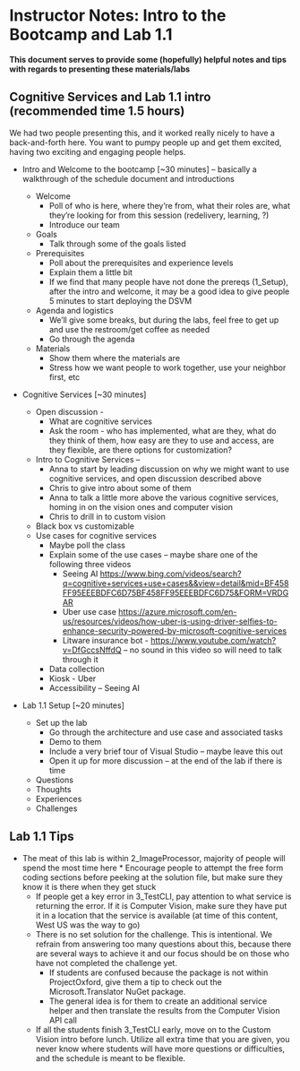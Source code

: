 # Instructor Notes: Intro to the Bootcamp and Lab 1.1

**This document serves to provide some (hopefully) helpful notes and tips with regards to presenting these materials/labs**

## Cognitive Services and Lab 1.1 intro (recommended time 1.5 hours)
We had two people presenting this, and it worked really nicely to have a back-and-forth here. You want to pumpy people up and get them excited, having two exciting and engaging people helps.

*	Intro and Welcome to the bootcamp [~30 minutes] – basically a walkthrough of the schedule document and introductions
    *	Welcome
        *    Poll of who is here, where they’re from, what their roles are, what they’re looking for from this session (redelivery, learning, ?)
        *   Introduce our team
    *	Goals
        *	Talk through some of the goals listed
    *	Prerequisites
        *	Poll about the prerequisites and experience levels
        *	Explain them a little bit
        *	If we find that many people have not done the prereqs (1_Setup), after the intro and welcome, it may be a good idea to give people 5 minutes to start deploying the DSVM
    *	Agenda and logistics
        *	We’ll give some breaks, but during the labs, feel free to get up and use the restroom/get coffee as needed
        *	Go through the agenda
    *	Materials
        *	Show them where the materials are
        *   Stress how we want people to work together, use your neighbor first, etc

*   Cognitive Services [~30 minutes]
    *	Open discussion -
        *	What are cognitive services
        *   Ask the room - who has implemented, what are they, what do they think of them, how easy are they to use and access, are they flexible, are there options for customization?
    *	Intro to Cognitive Services –
        *	Anna to start by leading discussion on why we might want to use cognitive services, and open discussion described above
        *	Chris to give intro about some of them
        *	Anna to talk a little more above the various cognitive services, homing in on the vision ones and computer vision
        *	Chris to drill in to custom vision
    *	Black box vs customizable
    *	Use cases for cognitive services
        *	Maybe poll the class
        *	Explain some of the use cases – maybe share one of the following three videos
            *	Seeing AI <https://www.bing.com/videos/search?q=cognitive+services+use+cases&&view=detail&mid=BF458FF95EEEBDFC6D75BF458FF95EEEBDFC6D75&FORM=VRDGAR>
            *	Uber use case <https://azure.microsoft.com/en-us/resources/videos/how-uber-is-using-driver-selfies-to-enhance-security-powered-by-microsoft-cognitive-services>
            *	Litware insurance bot - <https://www.youtube.com/watch?v=DfGccsNffdQ> – no sound in this video so will need to talk through it
        *	Data collection
        *	Kiosk - Uber
        *	Accessibility – Seeing AI

*   Lab 1.1 Setup [~20 minutes]
    *	Set up the lab
        *	Go through the architecture and use case and associated tasks
        *	Demo to them
        *	Include a very brief tour of Visual Studio – maybe leave this out
        *	Open it up for more discussion – at the end of the lab if there is time
    *	Questions
    *	Thoughts
    *	Experiences
    *	Challenges

## Lab 1.1 Tips
* The meat of this lab is within 2_ImageProcessor, majority of people will spend the most time here
       * Encourage people to attempt the free form coding sections before peeking at the solution file, but make sure they know it is there when they get stuck
    * If people get a key error in 3_TestCLI, pay attention to what service is returning the error. If it is Computer Vision, make sure they have put it in a location that the service is available (at time of this content, West US was the way to go)
    * There is no set solution for the challenge. This is intentional. We refrain from answering too many questions about this, because there are several ways to achieve it and our focus should be on those who have not completed the challenge yet.
      * If students are confused because the package is not within ProjectOxford, give them a tip to check out the Microsoft.Translator NuGet package.
      * The general idea is for them to create an additional service helper and then translate the results from the Computer Vision API call
    * If all the students finish 3_TestCLI early, move on to the Custom Vision intro before lunch. Utilize all extra time that you are given, you never know where students will have more questions or difficulties, and the schedule is meant to be flexible.



